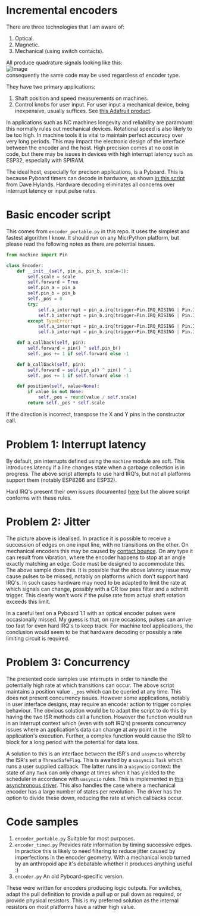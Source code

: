 # Incremental encoders

There are three technologies that I am aware of:
 1. Optical.
 2. Magnetic.
 3. Mechanical (using switch contacts).

All produce quadrature signals looking like this:  
![Image](./quadrature.jpg)  
consequently the same code may be used regardless of encoder type.

They have two primary applications:
 1. Shaft position and speed measurements on machines.
 2. Control knobs for user input. For user input a mechanical device, being
 inexpensive, usually suffices. See [this Adafruit product](https://www.adafruit.com/product/377).

In applications such as NC machines longevity and reliability are paramount:
this normally rules out mechanical devices. Rotational speed is also likely to
be too high. In machine tools it is vital to maintain perfect accuracy over
very long periods. This may impact the electronic design of the interface
between the encoder and the host. High precision comes at no cost in code, but
there may be issues in devices with high interrupt latency such as ESP32,
especially with SPIRAM.

The ideal host, especially for precison applications, is a Pyboard. This is
because Pyboard timers can decode in hardware, as shown 
[in this script](https://github.com/dhylands/upy-examples/blob/master/encoder.py)
from Dave Hylands. Hardware decoding eliminates all concerns over interrupt
latency or input pulse rates.

# Basic encoder script

This comes from `encoder_portable.py` in this repo. It uses the simplest and
fastest algorithm I know. It should run on any MicrPython platform, but please
read the following notes as there are potential issues.

```python
from machine import Pin

class Encoder:
    def __init__(self, pin_a, pin_b, scale=1):
        self.scale = scale
        self.forward = True
        self.pin_a = pin_a
        self.pin_b = pin_b
        self._pos = 0
        try:
            self.a_interrupt = pin_a.irq(trigger=Pin.IRQ_RISING | Pin.IRQ_FALLING, handler=self.a_callback, hard=True)
            self.b_interrupt = pin_b.irq(trigger=Pin.IRQ_RISING | Pin.IRQ_FALLING, handler=self.b_callback, hard=True)
        except TypeError:
            self.a_interrupt = pin_a.irq(trigger=Pin.IRQ_RISING | Pin.IRQ_FALLING, handler=self.a_callback)
            self.b_interrupt = pin_b.irq(trigger=Pin.IRQ_RISING | Pin.IRQ_FALLING, handler=self.b_callback)

    def a_callback(self, pin):
        self.forward = pin() ^ self.pin_b()
        self._pos += 1 if self.forward else -1

    def b_callback(self, pin):
        self.forward = self.pin_a() ^ pin() ^ 1
        self._pos += 1 if self.forward else -1

    def position(self, value=None):
        if value is not None:
            self._pos = round(value / self.scale)
        return self._pos * self.scale
```
If the direction is incorrect, transpose the X and Y pins in the constructor
call.

# Problem 1: Interrupt latency

By default, pin interrupts defined using the `machine` module are soft. This
introduces latency if a line changes state when a garbage collection is in
progress. The above script attempts to use hard IRQ's, but not all platforms
support them (notably ESP8266 and ESP32).

Hard IRQ's present their own issues documented
[here](https://docs.micropython.org/en/latest/reference/isr_rules.html) but
the above script conforms with these rules.

# Problem 2: Jitter

The picture above is idealised. In practice it is possible to receive a
succession of edges on one input line, with no transitions on the other. On
mechanical encoders this may be caused by
[contact bounce](http://www.ganssle.com/debouncing.htm). On any type it can
result from vibration, where the encoder happens to stop at an angle exactly
matching an edge. Code must be designed to accommodate this. The above sample
does this. It is possible that the above latency issue may cause pulses to be
missed, notably on platforms which don't support hard IRQ's. In such cases
hardware may need to be adapted to limit the rate at which signals can change,
possibly with a CR low pass filter and a schmitt trigger. This clearly won't
work if the pulse rate from actual shaft rotation exceeds this limit.

In a careful test on a Pyboard 1.1 with an optical encoder pulses were
occasionally missed. My guess is that, on rare occasions, pulses can arrive too
fast for even hard IRQ's to keep track. For machine tool applications, the
conclusion would seem to be that hardware decoding or possibly a rate limiting
circuit is required.

# Problem 3: Concurrency

The presented code samples use interrupts in order to handle the potentially
high rate at which transitions can occur. The above script maintains a
position value `._pos` which can be queried at any time. This does not present
concurrency issues. However some applications, notably in user interface
designs, may require an encoder action to trigger complex behaviour. The
obvious solution would be to adapt the script to do this by having the two ISR
methods call a function. However the function would run in an interrupt context
which (even with soft IRQ's) presents concurrency issues where an application's
data can change at any point in the application's execution. Further, a complex
function would cause the ISR to block for a long period with the potential for
data loss.

A solution to this is an interface between the ISR's and `uasyncio` whereby the
ISR's set a `ThreadSafeFlag`. This is awaited by a `uasyncio` `Task` which runs
a user supplied callback. The latter runs in a `uasyncio` context: the state of
any `Task` can only change at times when it has yielded to the scheduler in
accordance with `uasyncio` rules. This is implemented in
[this asynchronous driver](https://github.com/peterhinch/micropython-async/blob/master/v3/docs/DRIVERS.md#6-quadrature-encoders).
This also handles the case where a mechanical encoder has a large number of
states per revolution. The driver has the option to divide these down, reducing
the rate at which callbacks occur.

# Code samples

 1. `encoder_portable.py` Suitable for most purposes.
 2. `encoder_timed.py` Provides rate information by timing successive edges. In
 practice this is likely to need filtering to reduce jitter caused by
 imperfections in the encoder geometry. With a mechanical knob turned by an
 anthropoid ape it's debatable whether it produces anything useful :)
 3. `encoder.py` An old Pyboard-specific version.

These were written for encoders producing logic outputs. For switches, adapt
the pull definition to provide a pull up or pull down as required, or provide
physical resistors. This is my preferred solution as the internal resistors on
most platforms have a rather high value.

